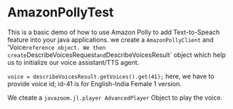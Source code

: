 # AmazonPollyTest

This is a basic demo of how to use Amazon Polly to add Text-to-Speach feature into your java applications. we create a `AmazonPollyClient` and 'Voice` reference object.
We then create `DescribeVoicesRequest` and `DescribeVoicesResult` object which help us to initialize our voice assistant/TTS agent.

`voice = describeVoicesResult.getVoices().get(41);`
here, we have to provide voice id; id-41 is for English-India Female 1 version.


We cteate a `javazoom.jl.player AdvancedPlayer` Object to play the voice.
